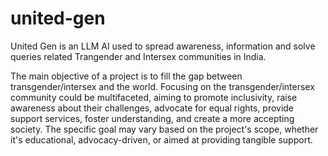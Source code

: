 # united-gen

United Gen is an LLM AI used to spread awareness, information and solve queries related Trangender and Intersex communities in India. 

The main objective of a project is to fill the gap between transgender/intersex and the world. Focusing on the transgender/intersex community could be multifaceted, aiming to promote inclusivity, raise awareness about their challenges, advocate for equal rights, provide support services, foster understanding, and create a more accepting society. The specific goal may vary based on the project's scope, whether it's educational, advocacy-driven, or aimed at providing tangible support.
